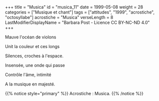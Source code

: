 +++
title = "Musica"
id = "musica_11"
date = 1999-05-08
weight = 28
categories = ["Musique et chant"]
tags = ["attitudes", "1999", "acrostiche", "octosyllabe"]
acrostiche = "Musica"
verseLength = 8
LastModifierDisplayName = "Barbara Post - Licence CC BY-NC-ND 4.0"
+++

Mauve l'océan de violons

Unit la couleur et ces longs

Silences, croches à l'espace.

Insensée, une onde qui passe

Contrôle l'âme, intimité

A la musique en majesté.

{{% notice style="primary" %}}
Acrostiche : Musica.
{{% /notice %}}
